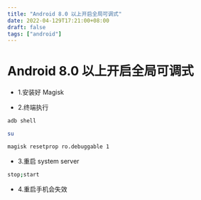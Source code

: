 ```yaml
---
title: "Android 8.0 以上开启全局可调式"
date: 2022-04-129T17:21:00+08:00
draft: false
tags: ["android"]
---
```

# Android 8.0 以上开启全局可调式  

- 1.安装好 Magisk

- 2.终端执行

```bash
adb shell
```  

```bash
su
```  

```bash
magisk resetprop ro.debuggable 1
```  

- 3.重启 system server

```bash
stop;start
```  

- 4.重启手机会失效
